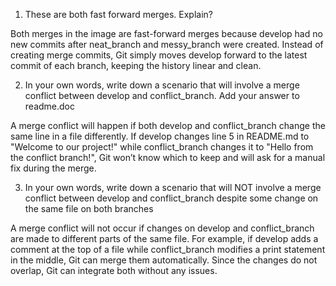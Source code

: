 1. These are both fast forward merges. Explain?
   
Both merges in the image are fast-forward merges because develop had no new commits after neat_branch and messy_branch were created. Instead of creating merge commits, Git simply moves develop forward to the latest commit of each branch, keeping the history linear and clean.

2. In your own words, write down a scenario that will involve a merge conflict between develop and conflict_branch. Add your answer to readme.doc

A merge conflict will happen if both develop and conflict_branch change the same line in a file differently. If develop changes line 5 in README.md to "Welcome to our project!" while conflict_branch changes it to "Hello from the conflict branch!", Git won’t know which to keep and will ask for a manual fix during the merge.

3. In your own words, write down a scenario that will NOT involve a merge conflict between develop and conflict_branch despite some change on the same file on both branches
   
A merge conflict will not occur if changes on develop and conflict_branch are made to different parts of the same file. For example, if develop adds a comment at the top of a file while conflict_branch modifies a print statement in the middle, Git can merge them automatically. Since the changes do not overlap, Git can integrate both without any issues. 
